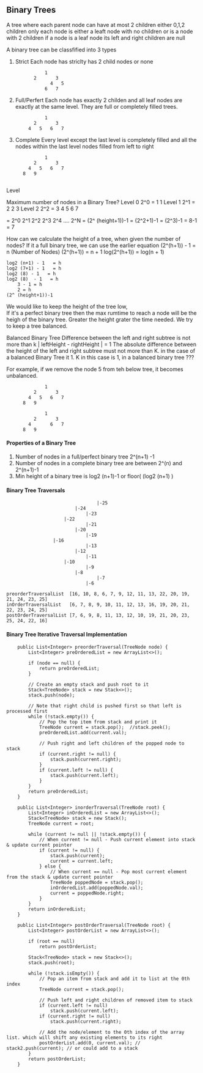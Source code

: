 ## Binary Trees
A tree where each parent node can have at most 2 children either 0,1,2 children only
each node is either a leaft node with no children or is a node with 2 children
if a node is a leaf node its left and right children are null

A binary tree can be classfified into 3 types 
1. Strict
Each node has striclty has 2 child nodes or none
```
              1
          2       3
                4   5   
              6   7
```
2. Full/Perfert 
Each node has exactly 2 childen and all leaf nodes are exactly at the same level. They are full or completely filled trees.
```
              1
          2       3
        4   5   6   7
```
3. Complete
Every level except the last level is completely filled and all the nodes within the last level nodes filled from left to right
```
              1
          2       3
        4   5   6   7
      8   9  
       
```
Level

Maximum number of nodes in a Binary Tree?
    Level 0     2^0 = 1                     1
    Level 1     2^1 = 2             2               3
    Level 2     2^2 = 3         4       5       6       7

= 2^0  2^1  2^2  2^3  2^4 ....  2^N = (2^ (height+1))-1
= (2^2+1)-1 = (2^3)-1 = 8-1 = 7 

How can we calculate the height of a tree, when given the number of nodes?
If it a full binary tree, we can use the earlier equation
    (2^(h+1)) - 1 = n (Number of Nodes)
    (2^(h+1))     = n + 1
    log(2^(h+1))     = log(n + 1)
    
    log2 (n+1) - 1   = h
    log2 (7+1) - 1   = h
    log2 (8) - 1   = h
    log2 (8)  - 1   = h
        3 - 1 = h
        2 = h
    (2^ (height+1))-1
    
We would like to keep the height of the tree low,      
If it's a perfect binary tree then the max rumtime to reach a node will be the heigh of the binary tree.
Greater the height grater the time needed. 
We try to keep a tree balanced.

Balanced  Binary Tree
Difference between the left and right subtree is not more than k 
        | leftHeight - rightHeight | = 1
The absolute difference between the height of the left and right subtree must not more than K. in the case of a balanced Binary Tree it 1. K in this case is 1, in a balanced binary tree ???

For example, if we remove the node 5 from teh below tree, it becomes unbalanced.
```
              1
          2       3
        4   5   6   7
      8   9

              1
          2       3
        4       6   7
      8   9  
```
     
#### Properties of a Binary Tree
1. Number of nodes in a full/perfect binary tree 2^(n+1) -1
2. Number of nodes in a complete binary tree are between 2^(n) and 2^(n+1)-1
3. Min height of a binary tree is log2 (n+1)-1 or floor( (log2 (n+1) )
   
#### Binary Tree Traversals
```
                                 |-25
                         |-24
                             |-23
                     |-22
                             |-21
                         |-20
                             |-19
                 |-16
                             |-13
                         |-12
                             |-11
                     |-10
                             |-9
                         |-8
                                 |-7
                             |-6
```
```
preorderTraversalList  [16, 10, 8, 6, 7, 9, 12, 11, 13, 22, 20, 19, 21, 24, 23, 25]
inOrderTraversalList   [6, 7, 8, 9, 10, 11, 12, 13, 16, 19, 20, 21, 22, 23, 24, 25]
postOrderTraversalList [7, 6, 9, 8, 11, 13, 12, 10, 19, 21, 20, 23, 25, 24, 22, 16]
```
   
#### Binary Tree Iterative Traversal Implementation
```
    public List<Integer> preorderTraversal(TreeNode node) {
        List<Integer> preOrderedList = new ArrayList<>();

        if (node == null) {
            return preOrderedList;
        }

        // Create an empty stack and push root to it
        Stack<TreeNode> stack = new Stack<>();
        stack.push(node);

        // Note that right child is pushed first so that left is processed first
        while (!stack.empty()) {
            // Pop the top item from stack and print it
            TreeNode current = stack.pop();  //stack.peek();
            preOrderedList.add(current.val);

            // Push right and left children of the popped node to stack
            if (current.right != null) {
                stack.push(current.right);
            }
            if (current.left != null) {
                stack.push(current.left);
            }
        }
        return preOrderedList;
    }

    public List<Integer> inorderTraversal(TreeNode root) {
        List<Integer> inOrderedList = new ArrayList<>();
        Stack<TreeNode> stack = new Stack();
        TreeNode current = root;

        while (current != null || !stack.empty()) {
            // When current != null - Push current element into stack & update current pointer
            if (current != null) {
                stack.push(current);
                current = current.left;
            } else {
                // When current == null - Pop most current element from the stack & update current pointer
                TreeNode poppedNode = stack.pop();
                inOrderedList.add(poppedNode.val);
                current = poppedNode.right;
            }
        }
        return inOrderedList;
    }

    public List<Integer> postOrderTraversal(TreeNode root) {
        List<Integer> postOrderList = new ArrayList<>();

        if (root == null)
            return postOrderList;
        
        Stack<TreeNode> stack = new Stack<>();
        stack.push(root);        

        while (!stack.isEmpty()) {
            // Pop an item from stack and add it to list at the 0th index
            TreeNode current = stack.pop();

            // Push left and right children of removed item to stack
            if (current.left != null)
                stack.push(current.left);
            if (current.right != null)
                stack.push(current.right);

            // Add the node/element to the 0th index of the array list. which will shift any existing elements to its right
            postOrderList.add(0, current.val); // stack2.push(current); // or could add to a stack
        }
        return postOrderList;
    }

```     
